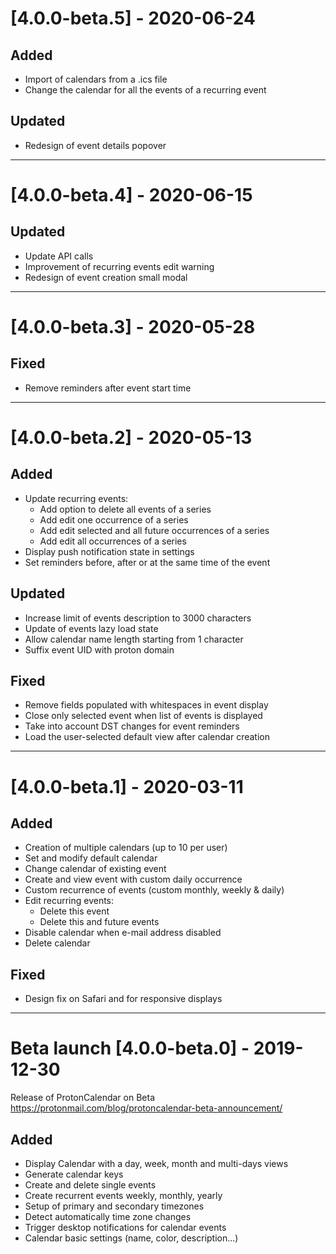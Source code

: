 # [4.0.0-beta.5] - 2020-06-24
## Added
- Import of calendars from a .ics file
- Change the calendar for all the events of a recurring event

## Updated
- Redesign of event details popover

___
# [4.0.0-beta.4] - 2020-06-15
## Updated
- Update API calls
- Improvement of recurring events edit warning
- Redesign of event creation small modal

___
# [4.0.0-beta.3] - 2020-05-28
## Fixed
- Remove reminders after event start time

___
# [4.0.0-beta.2] - 2020-05-13

## Added
- Update recurring events:
    * Add option to delete all events of a series
    * Add edit one occurrence of a series
    * Add edit selected and all future occurrences of a series
    * Add edit all occurrences of a series 
- Display push notification state in settings
- Set reminders before, after or at the same time of the event

## Updated
- Increase limit of events description to 3000 characters 
- Update of events lazy load state
- Allow calendar name length starting from 1 character
- Suffix event UID with proton domain

## Fixed
- Remove fields populated with whitespaces in event display
- Close only selected event when list of events is displayed
- Take into account DST changes for event reminders      
- Load the user-selected default view after calendar creation

___

# [4.0.0-beta.1] - 2020-03-11

## Added
- Creation of multiple calendars (up to 10 per user)
- Set and modify default calendar
- Change calendar of existing event
- Create and view event with custom daily occurrence
- Custom recurrence of events (custom monthly, weekly & daily)
- Edit recurring events:
    * Delete this event
    * Delete this and future events
- Disable calendar when e-mail address disabled
- Delete calendar

## Fixed
- Design fix on Safari and for responsive displays

___

# Beta launch [4.0.0-beta.0] - 2019-12-30

Release of ProtonCalendar on Beta https://protonmail.com/blog/protoncalendar-beta-announcement/ 

## Added
- Display Calendar with a day, week, month and multi-days views
- Generate calendar keys
- Create and delete single events
- Create recurrent events weekly, monthly, yearly
- Setup of primary and secondary timezones
- Detect automatically time zone changes
- Trigger desktop notifications for calendar events
- Calendar basic settings (name, color, description...)





